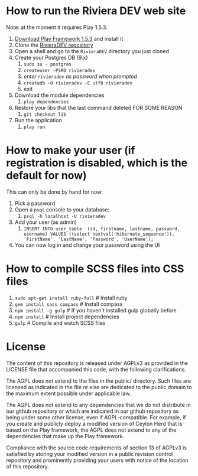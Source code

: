 # How to run the Riviera DEV web site

Note: at the moment it requires Play 1.5.3.

1. [Download Play Framework 1.5.3](https://downloads.typesafe.com/play/1.5.3/play-1.5.3.zip) and install it
1. Clone the [RivieraDEV repository](https://github.com/FroMage/RivieraDEV)
1. Open a shell and go to the `RivieraDEV` directory you just cloned
1. Create your Postgres DB (9.x)
    1. `sudo su - postgres`
    1. `createuser -PSRD rivieradev`
    1. _enter `rivieradev` as password when prompted_
    1. `createdb -O rivieradev -E utf8 rivieradev`
    1. exit
1. Download the module dependencies
    1. `play dependencies`
1. Restore your libs that the last command deleted FOR SOME REASON
    1. `git checkout lib`
1. Run the application
    1. `play run`

# How to make your user (if registration is disabled, which is the default for now)

This can only be done by hand for now:

1. Pick a password
1. Open a `psql` console to your database:
    1. `psql -h localhost -U rivieradev`
1. Add your user (as admin)
    1. `INSERT INTO user_table  (id, firstname, lastname, password, username) VALUES ((select nextval('hibernate_sequence')), 'FirstName', 'LastName', 'Password', 'UserName');`
1. You can now log in and change your password using the UI

# How to compile SCSS files into CSS files

1. `sudo apt-get install ruby-full` # Install ruby
1. `gem install sass compass`       # Install compass
1. `npm install -g gulp`            # If you haven't installed gulp globally before
1. `npm install`                    # Install project dependencies
1. `gulp`                           # Compile and watch SCSS files

# License

The content of this repository is released under AGPLv3 as provided in
the LICENSE file that accompanied this code, with the following
clarifications.

The AGPL does not extend to the files in the public/ directory. Such
files are licensed as indicated in the file or else are dedicated to
the public domain to the maximum extent possible under applicable law.

The AGPL does not extend to any dependencies that we do not distribute
in our github repository or which are indicated in our github
repository as being under some other license, even if
AGPL-compatible. For example, if you create and publicly deploy a
modified version of Ceylon Herd that is based on the Play framework,
the AGPL does not extend to any of the dependencies that make up the
Play framework.

Compliance with the source code requirements of section 13 of AGPLv3
is satisfied by storing your modified version in a public revision
control repository and prominently providing your users with notice of
the location of this repository.



